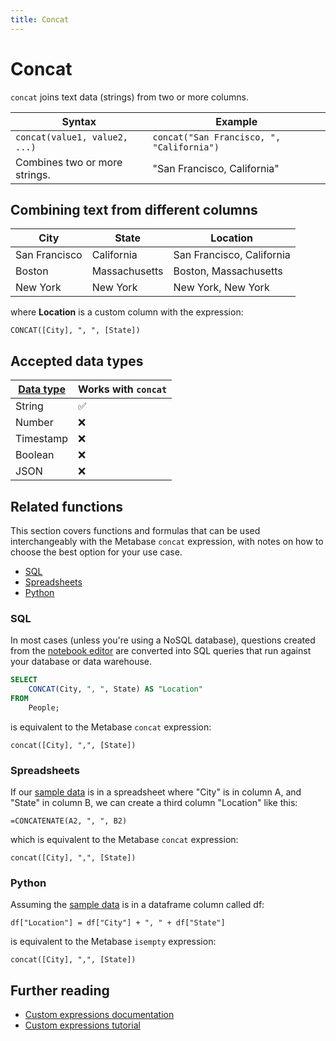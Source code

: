 ```yaml
---
title: Concat
---
```


# Concat

`concat` joins text data (strings) from two or more columns.

| Syntax                        | Example                                  |
|-------------------------------|------------------------------------------|
| `concat(value1, value2, ...)` | `concat("San Francisco, ", "California")`|
| Combines two or more strings. | "San Francisco, California"              |

## Combining text from different columns 

| City          | State         | Location                  |
|---------------|---------------|---------------------------|
| San Francisco | California    | San Francisco, California |
| Boston        | Massachusetts | Boston, Massachusetts     |
| New York      | New York      | New York, New York        |

where **Location** is a custom column with the expression:

```
CONCAT([City], ", ", [State])
```

## Accepted data types

| [Data type](https://www.metabase.com/learn/databases/data-types-overview#examples-of-data-types) | Works with `concat`  |
| ----------------------- | -------------------- |
| String                  | ✅                   |
| Number                  | ❌                   |
| Timestamp               | ❌                   |
| Boolean                 | ❌                   |
| JSON                    | ❌                   |

## Related functions

This section covers functions and formulas that can be used interchangeably with the Metabase `concat` expression, with notes on how to choose the best option for your use case.

- [SQL](#sql)
- [Spreadsheets](#spreadsheets)
- [Python](#python)

### SQL

In most cases (unless you're using a NoSQL database), questions created from the [notebook editor](https://www.metabase.com/glossary/notebook_editor) are converted into SQL queries that run against your database or data warehouse.

```sql
SELECT
    CONCAT(City, ", ", State) AS "Location"
FROM
    People;
```

is equivalent to the Metabase `concat` expression:

```
concat([City], ",", [State])
```

### Spreadsheets

If our [sample data](#combining-text-from-different-columns) is in a spreadsheet where "City" is in column A, and "State" in column B, we can create a third column "Location" like this:

```
=CONCATENATE(A2, ", ", B2)
```

which is equivalent to the Metabase `concat` expression:

```
concat([City], ",", [State])
```

### Python

Assuming the [sample data](#combining-text-from-different-columns) is in a dataframe column called df:

```
df["Location"] = df["City"] + ", " + df["State"]
```

is equivalent to the Metabase `isempty` expression:

```
concat([City], ",", [State])
```

## Further reading

- [Custom expressions documentation](../expressions.md)
- [Custom expressions tutorial](https://www.metabase.com/learn/questions/)